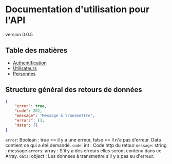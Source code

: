 # Documentation d'utilisation pour l'API
version 0.0.5

## Table des matières
- [Authentification](Authentification.md)
- [Utilisateurs](Users.md)
- [Personnes](Personnes.md)


## Structure général des retours de données

```json
{
    "error": true,
    "code": 202,
    "message": "Message à transmettre",
    "errors": [],
    "data": {}
}
```
`error`: Boolean : true == il y a une erreur, false == Il n'a pas d'erreur. Data contient ce qui a été demandé.
`code`: int : Code http du retour
`message`: string : message
`errors`: array : S'il y a des erreurs elles seront contenu dans ce Array.
`data`: object : Les données à transmettre s'il y a pas eu d'erreur.